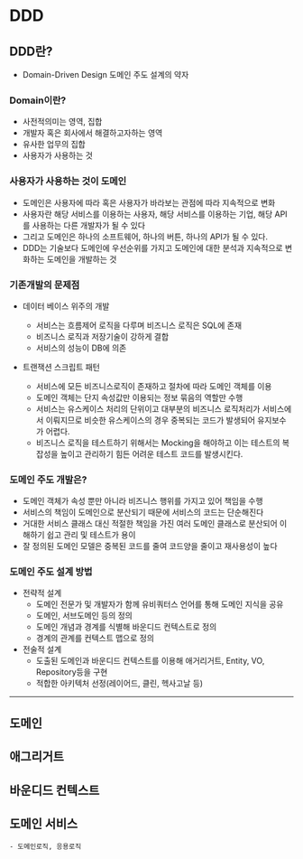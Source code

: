 # DDD
## DDD란?
- Domain-Driven Design 도메인 주도 설계의 약자

### Domain이란?
- 사전적의미는 영역, 집합
- 개발자 혹은 회사에서 해결하고자하는 영역
- 유사한 업무의 집합
- 사용자가 사용하는 것

### 사용자가 사용하는 것이 도메인
- 도메인은 사용자에 따라 혹은 사용자가 바라보는 관점에 따라 지속적으로 변화
- 사용자란 해당 서비스를 이용하는 사용자, 해당 서비스를 이용하는 기업, 해당 API를 사용하는 다른 개발자가 될 수 있다
- 그리고 도메인은 하나의 소프트웨어, 하나의 버튼, 하나의 API가 될 수 있다.
- DDD는 기술보다 도메인에 우선순위를 가지고 도메인에 대한 분석과 지속적으로 변화하는 도메인을 개발하는 것

### 기존개발의 문제점
- 데이터 베이스 위주의 개발
    - 서비스는 흐름제어 로직을 다루며 비즈니스 로직은 SQL에 존재
    - 비즈니스 로직과 저장기술이 강하게 결합
    - 서비스의 성능이 DB에 의존

- 트랜잭션 스크립트 패턴
    - 서비스에 모든 비즈니스로직이 존재하고 절차에 따라 도메인 객체를 이용
    - 도메인 객체는 단지 속성값만 이용되는 정보 묶음의 역할만 수행
    - 서비스는 유스케이스 처리의 단위이고 대부분의 비즈니스 로직처리가 서비스에서 이뤄지므로 비슷한 유스케이스의 경우 중복되는 코드가 발생되어 유지보수가 어렵다.
    - 비즈니스 로직을 테스트하기 위해서는 Mocking을 해야하고 이는 테스트의 복잡성을 높이고 관리하기 힘든 어려운 테스트 코드를 발생시킨다.

### 도메인 주도 개발은?
- 도메인 객체가 속성 뿐만 아니라 비즈니스 행위를 가지고 있어 책임을 수행
- 서비스의 책임이 도메인으로 분산되기 때문에 서비스의 코드는 단순해진다
- 거대한 서비스 클래스 대신 적절한 책임을 가진 여러 도메인 클래스로 분산되어 이해하기 쉽고 관리 및 테스트가 용이
- 잘 정의된 도메인 모델은 중복된 코드를 줄여 코드양을 줄이고 재사용성이 높다

### 도메인 주도 설계 방법
- 전략적 설계
    - 도메인 전문가 및 개발자가 함께 유비쿼터스 언어를 통해 도메인 지식을 공유
    - 도메인, 서브도메인 등의 정의
    - 도메인 개념과 경계를 식별해 바운디드 컨텍스트로 정의
    - 경계의 관계를 컨텍스트 맵으로 정의
- 전술적 설계
    - 도출된 도메인과 바운디드 컨텍스트를 이용해 애거리거트, Entity, VO, Repository등을 구현
    - 적합한 아키텍처 선정(레이어드, 클린, 헥사고날 등)

---
## 도메인
## 애그리거트
## 바운디드 컨텍스트
## 도메인 서비스
    - 도메인로직, 응용로직
